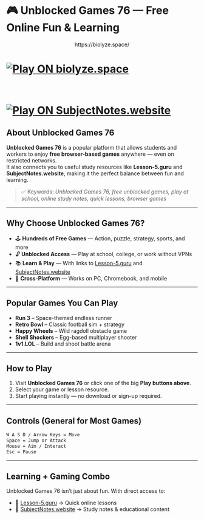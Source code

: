 
# 🎮 Unblocked Games 76 — Free Online Fun & Learning

<p align="center">
https://biolyze.space/
<h1>  <a href="https://biolyze.space/" target="_blank">
    <img src="https://img.shields.io/badge/🚀-Play%20 on biolyze.space-blue?style=for-the-badge&logo=google-chrome" alt="Play ON biolyze.space ">
  </a></h1>
  &nbsp;
<h1>  <a href="https://lessonhub.guru/" target="_blank">
    <img src="https://img.shields.io/badge/🎒-Play%20 on LESSONHUB.GURU-green?style=for-the-badge&logo=google-chrome" alt="Play ON SubjectNotes.website">
  </a></h1>
</p>


## About Unblocked Games 76
**Unblocked Games 76** is a popular platform that allows students and workers to enjoy **free browser-based games** anywhere — even on restricted networks.  
It also connects you to useful study resources like **Lesson-5.guru** and **SubjectNotes.website**, making it the perfect balance between fun and learning.  

> ✅ Keywords: *Unblocked Games 76, free unblocked games, play at school, online study notes, quick lessons, browser games*

---

## Why Choose Unblocked Games 76?
- 🕹️ **Hundreds of Free Games** — Action, puzzle, strategy, sports, and more  
- 🔓 **Unblocked Access** — Play at school, college, or work without VPNs  
- 📚 **Learn & Play** — With links to [Lesson-5.guru](https://lesson-5.guru) and [SubjectNotes.website](https://subjectnotes.website/)  
- 📱 **Cross-Platform** — Works on PC, Chromebook, and mobile  

---

## Popular Games You Can Play
- **Run 3** – Space-themed endless runner  
- **Retro Bowl** – Classic football sim + strategy  
- **Happy Wheels** – Wild ragdoll obstacle game  
- **Shell Shockers** – Egg-based multiplayer shooter  
- **1v1.LOL** – Build and shoot battle arena  

---

## How to Play
1. Visit **Unblocked Games 76** or click one of the big **Play buttons above**.  
2. Select your game or lesson resource.  
3. Start playing instantly — no download or sign-up required.  

---

## Controls (General for Most Games)
```txt
W A S D / Arrow Keys = Move
Space = Jump or Attack
Mouse = Aim / Interact
Esc = Pause
````

---

## Learning + Gaming Combo

Unblocked Games 76 isn’t just about fun. With direct access to:

* 🚀 [Lesson-5.guru](https://lesson-5.guru) → Quick online lessons
* 🎒 [SubjectNotes.website](https://subjectnotes.website/) → Study notes & educational content






